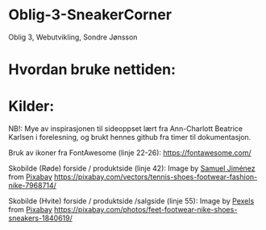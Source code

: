 # Oblig-3-SneakerCorner
Oblig 3, Webutvikling, Sondre Jønsson 

# Hvordan bruke nettiden: 


# Kilder: 

NB!: Mye av inspirasjonen til sideoppset lært fra Ann-Charlott Beatrice Karlsen i forelesning, og brukt hennes github fra timer til dokumentasjon.

Bruk av ikoner fra FontAwesome (linje 22-26): https://fontawesome.com/

Skobilde (Røde) forside / produktside (linje 42): Image by <a href="https://pixabay.com/users/deanmoth-20152640/?utm_source=link-attribution&utm_medium=referral&utm_campaign=image&utm_content=7968714">Samuel Jiménez</a> from <a href="https://pixabay.com//?utm_source=link-attribution&utm_medium=referral&utm_campaign=image&utm_content=7968714">Pixabay</a>
https://pixabay.com/vectors/tennis-shoes-footwear-fashion-nike-7968714/

Skobilde (Hvite) forside / produktside /salgside (linje 55): Image by <a href="https://pixabay.com/users/pexels-2286921/?utm_source=link-attribution&utm_medium=referral&utm_campaign=image&utm_content=1840619">Pexels</a> from <a href="https://pixabay.com//?utm_source=link-attribution&utm_medium=referral&utm_campaign=image&utm_content=1840619">Pixabay</a>
https://pixabay.com/photos/feet-footwear-nike-shoes-sneakers-1840619/





